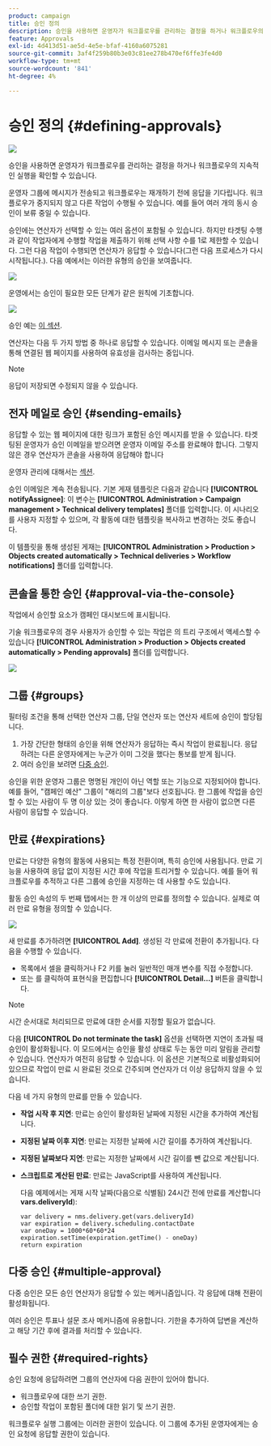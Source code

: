 ```yaml
---
product: campaign
title: 승인 정의
description: 승인을 사용하면 운영자가 워크플로우를 관리하는 결정을 하거나 워크플로우의 지속적인 실행을 확인할 수 있습니다
feature: Approvals
exl-id: 4d413d51-ae5d-4e5e-bfaf-4160a6075281
source-git-commit: 3af4f259b80b3e03c81ee278b470ef6ffe3fe4d0
workflow-type: tm+mt
source-wordcount: '841'
ht-degree: 4%

---
```


# 승인 정의 {#defining-approvals}

![](../../assets/common.svg)

승인을 사용하면 운영자가 워크플로우를 관리하는 결정을 하거나 워크플로우의 지속적인 실행을 확인할 수 있습니다.

운영자 그룹에 메시지가 전송되고 워크플로우는 재개하기 전에 응답을 기다립니다. 워크플로우가 중지되지 않고 다른 작업이 수행될 수 있습니다. 예를 들어 여러 개의 동시 승인이 보류 중일 수 있습니다.

승인에는 연산자가 선택할 수 있는 여러 옵션이 포함될 수 있습니다. 하지만 타겟팅 수행과 같이 작업자에게 수행할 작업을 제출하기 위해 선택 사항 수를 1로 제한할 수 있습니다. 그런 다음 작업이 수행되면 연산자가 응답할 수 있습니다(그런 다음 프로세스가 다시 시작됩니다.). 다음 예에서는 이러한 유형의 승인을 보여줍니다.

![](assets/validation-1.png)

운영에서는 승인이 필요한 모든 단계가 같은 원칙에 기초합니다.

![](assets/validation-1-in-op.png)

승인 예는 [이 섹션](../../campaign/using/marketing-campaign-approval.md#checking-and-approving-deliveries).

연산자는 다음 두 가지 방법 중 하나로 응답할 수 있습니다. 이메일 메시지 또는 콘솔을 통해 연결된 웹 페이지를 사용하여 유효성을 검사하는 중입니다.

>[!NOTE]
>
>응답이 저장되면 수정되지 않을 수 있습니다.

## 전자 메일로 승인 {#sending-emails}

응답할 수 있는 웹 페이지에 대한 링크가 포함된 승인 메시지를 받을 수 있습니다. 타겟팅된 운영자가 승인 이메일을 받으려면 운영자 이메일 주소를 완료해야 합니다. 그렇지 않은 경우 연산자가 콘솔을 사용하여 응답해야 합니다

운영자 관리에 대해서는 [섹션](../../platform/using/access-management.md).

승인 이메일은 계속 전송됩니다. 기본 게재 템플릿은 다음과 같습니다 **[!UICONTROL notifyAssignee]**: 이 변수는 **[!UICONTROL Administration > Campaign management > Technical delivery templates]** 폴더를 입력합니다. 이 시나리오를 사용자 지정할 수 있으며, 각 활동에 대한 템플릿을 복사하고 변경하는 것도 좋습니다.

이 템플릿을 통해 생성된 게재는 **[!UICONTROL Administration > Production > Objects created automatically > Technical deliveries > Workflow notifications]** 폴더를 입력합니다.

## 콘솔을 통한 승인 {#approval-via-the-console}

작업에서 승인할 요소가 캠페인 대시보드에 표시됩니다.

기술 워크플로우의 경우 사용자가 승인할 수 있는 작업은 의 트리 구조에서 액세스할 수 있습니다 **[!UICONTROL Administration > Production > Objects created automatically > Pending approvals]** 폴더를 입력합니다.

![](assets/validation-node.png)

## 그룹 {#groups}

필터링 조건을 통해 선택한 연산자 그룹, 단일 연산자 또는 연산자 세트에 승인이 할당됩니다.

1. 가장 간단한 형태의 승인을 위해 연산자가 응답하는 즉시 작업이 완료됩니다. 응답하려는 다른 운영자에게는 누군가 이미 그것을 했다는 통보를 받게 됩니다.
1. 여러 승인을 보려면 [다중 승인](#multiple-approval).

승인을 위한 운영자 그룹은 명명된 개인이 아닌 역할 또는 기능으로 지정되어야 합니다. 예를 들어, &quot;캠페인 예산&quot; 그룹이 &quot;해리의 그룹&quot;보다 선호됩니다. 한 그룹에 작업을 승인할 수 있는 사람이 두 명 이상 있는 것이 좋습니다. 이렇게 하면 한 사람이 없으면 다른 사람이 응답할 수 있습니다.

## 만료 {#expirations}

만료는 다양한 유형의 활동에 사용되는 특정 전환이며, 특히 승인에 사용됩니다. 만료 기능을 사용하여 응답 없이 지정된 시간 후에 작업을 트리거할 수 있습니다. 예를 들어 워크플로우를 추적하고 다른 그룹에 승인을 지정하는 데 사용할 수도 있습니다.

활동 승인 속성의 두 번째 탭에서는 한 개 이상의 만료를 정의할 수 있습니다. 실제로 여러 만료 유형을 정의할 수 있습니다.

![](assets/expiration.png)

새 만료를 추가하려면 **[!UICONTROL Add]**. 생성된 각 만료에 전환이 추가됩니다. 다음을 수행할 수 있습니다.

* 목록에서 셀을 클릭하거나 F2 키를 눌러 일반적인 매개 변수를 직접 수정합니다.
* 또는 를 클릭하여 표현식을 편집합니다 **[!UICONTROL Detail...]** 버튼을 클릭합니다.

>[!NOTE]
>
>시간 순서대로 처리되므로 만료에 대한 순서를 지정할 필요가 없습니다.

다음 **[!UICONTROL Do not terminate the task]** 옵션을 선택하면 지연이 초과될 때 승인이 활성화됩니다. 이 모드에서는 승인을 활성 상태로 두는 동안 미리 알림을 관리할 수 있습니다. 연산자가 여전히 응답할 수 있습니다. 이 옵션은 기본적으로 비활성화되어 있으므로 작업이 만료 시 완료된 것으로 간주되며 연산자가 더 이상 응답하지 않을 수 있습니다.

다음 네 가지 유형의 만료를 만들 수 있습니다.

* **작업 시작 후 지연**: 만료는 승인이 활성화된 날짜에 지정된 시간을 추가하여 계산됩니다.
* **지정된 날짜 이후 지연**: 만료는 지정한 날짜에 시간 길이를 추가하여 계산됩니다.
* **지정된 날짜보다 지연**: 만료는 지정한 날짜에서 시간 길이를 뺀 값으로 계산됩니다.
* **스크립트로 계산된 만료**: 만료는 JavaScript를 사용하여 계산됩니다.

   다음 예제에서는 게재 시작 날짜(다음으로 식별됨) 24시간 전에 만료를 계산합니다 **vars.deliveryId**):

   ```
   var delivery = nms.delivery.get(vars.deliveryId)
   var expiration = delivery.scheduling.contactDate
   var oneDay = 1000*60*60*24
   expiration.setTime(expiration.getTime() - oneDay)
   return expiration
   ```

## 다중 승인 {#multiple-approval}

다중 승인은 모든 승인 연산자가 응답할 수 있는 메커니즘입니다. 각 응답에 대해 전환이 활성화됩니다.

여러 승인은 투표나 설문 조사 메커니즘에 유용합니다. 기한을 추가하여 답변을 계산하고 해당 기간 후에 결과를 처리할 수 있습니다.

## 필수 권한 {#required-rights}

승인 요청에 응답하려면 그룹의 연산자에 다음 권한이 있어야 합니다.

* 워크플로우에 대한 쓰기 권한.
* 승인할 작업이 포함된 폴더에 대한 읽기 및 쓰기 권한.

워크플로우 실행 그룹에는 이러한 권한이 있습니다. 이 그룹에 추가된 운영자에게는 승인 요청에 응답할 권한이 있습니다.
